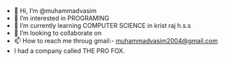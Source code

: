 - 👋 Hi, I’m @muhammadvasim
- 👀 I’m interested in PROGRAMING
- 🌱 I’m currently learning COMPUTER SCIENCE in krist raj h.s.s
- 💞️ I’m looking to collaborate on 
- 📫 How to reach me throug gmail:- muhammadvasim2004@gmail.com
- I had a company called THE PRO FOX.
<!---
muhammadvasim/muhammadvasim is a ✨ special ✨ repository because its `README.md` (this file) appears on your GitHub profile.
You can click the Preview link to take a look at your changes.
--->

